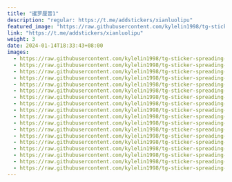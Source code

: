 ```yaml
---
title: "暹罗厘普1"
description: "regular: https://t.me/addstickers/xianluolipu"
featured_image: "https://raw.githubusercontent.com/kylelin1998/tg-sticker-spreading-worldwide-images/main/img/eba67223-5794-4eed-8b7e-ccf846dd6c0d.jpg"
link: "https://t.me/addstickers/xianluolipu"
weight: 3
date: 2024-01-14T18:33:43+08:00
images:
  - https://raw.githubusercontent.com/kylelin1998/tg-sticker-spreading-worldwide-images/main/img/eba67223-5794-4eed-8b7e-ccf846dd6c0d.jpg
  - https://raw.githubusercontent.com/kylelin1998/tg-sticker-spreading-worldwide-images/main/img/76104715-6ec0-4853-8274-d1c9f6fc51b4.jpg
  - https://raw.githubusercontent.com/kylelin1998/tg-sticker-spreading-worldwide-images/main/img/a3c852b5-c7a3-4afc-8a71-515c4591c9dc.jpg
  - https://raw.githubusercontent.com/kylelin1998/tg-sticker-spreading-worldwide-images/main/img/945ff7fc-2231-495b-95f6-816c25896371.jpg
  - https://raw.githubusercontent.com/kylelin1998/tg-sticker-spreading-worldwide-images/main/img/d2d5f5b9-e4df-4b0d-823d-fe363bf13466.jpg
  - https://raw.githubusercontent.com/kylelin1998/tg-sticker-spreading-worldwide-images/main/img/9b999c3f-c703-4f40-8359-666d1d531cbf.jpg
  - https://raw.githubusercontent.com/kylelin1998/tg-sticker-spreading-worldwide-images/main/img/ff8af7b9-6d50-4e5c-81a5-6e44be46fe88.jpg
  - https://raw.githubusercontent.com/kylelin1998/tg-sticker-spreading-worldwide-images/main/img/db231d53-66fe-4833-a6b9-4ed39174ab79.jpg
  - https://raw.githubusercontent.com/kylelin1998/tg-sticker-spreading-worldwide-images/main/img/e2e35441-2bc8-44c3-87b7-a4b268df53d0.jpg
  - https://raw.githubusercontent.com/kylelin1998/tg-sticker-spreading-worldwide-images/main/img/d097390e-84be-4c53-97e0-efc6adce2938.jpg
  - https://raw.githubusercontent.com/kylelin1998/tg-sticker-spreading-worldwide-images/main/img/c15be958-251f-436a-8e1c-9076211ae224.jpg
  - https://raw.githubusercontent.com/kylelin1998/tg-sticker-spreading-worldwide-images/main/img/6e3f59a5-a138-4012-828b-5dbed9fe635a.jpg
  - https://raw.githubusercontent.com/kylelin1998/tg-sticker-spreading-worldwide-images/main/img/7076d1c8-8d90-450b-816d-c3773b5e293a.jpg
  - https://raw.githubusercontent.com/kylelin1998/tg-sticker-spreading-worldwide-images/main/img/9020b8c6-f64b-4ad8-bfd6-e5498ac845c2.jpg
  - https://raw.githubusercontent.com/kylelin1998/tg-sticker-spreading-worldwide-images/main/img/81da85ac-1482-4994-9773-0264e6cd708a.jpg
  - https://raw.githubusercontent.com/kylelin1998/tg-sticker-spreading-worldwide-images/main/img/8659b660-4c4f-4afd-9bb5-440f8e1c8506.jpg
  - https://raw.githubusercontent.com/kylelin1998/tg-sticker-spreading-worldwide-images/main/img/63ae2559-bad8-46af-8fc9-18f014d223ab.jpg
  - https://raw.githubusercontent.com/kylelin1998/tg-sticker-spreading-worldwide-images/main/img/ee0ca037-9ca3-4918-ab4d-89f5ae1eec78.jpg
---
```


